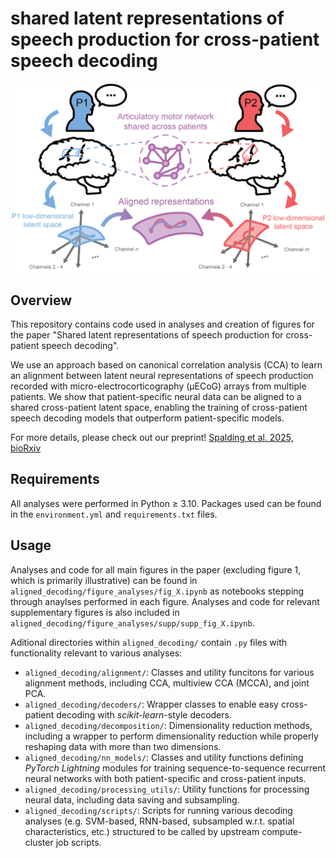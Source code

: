 # shared latent representations of speech production for cross-patient speech decoding

![](figures/overview_fig.png)

## Overview

This repository contains code used in analyses and creation of figures for the paper "Shared latent representations of speech production for cross-patient speech decoding". 

We use an approach based on canonical correlation analysis (CCA) to learn an alignment between latent neural representations of speech production recorded with micro-electrocorticography (μECoG) arrays from multiple patients. We show that patient-specific neural data can be aligned to a shared cross-patient latent space, enabling the training of cross-patient speech decoding models that outperform patient-specific models.

For more details, please check out our preprint! [Spalding et al. 2025, bioRxiv](https://www.biorxiv.org/content/10.1101/2025.08.21.671516v2)

## Requirements

All analyses were performed in Python $\geq$ 3.10. Packages used can be found in the `environment.yml` and `requirements.txt` files. 

## Usage

Analyses and code for all main figures in the paper (excluding figure 1, which is primarily illustrative) can be found in `aligned_decoding/figure_analyses/fig_X.ipynb` as notebooks stepping through anaylses performed in each figure. Analyses and code for relevant supplementary figures is also included in `aligned_decoding/figure_analyses/supp/supp_fig_X.ipynb`.

Aditional directories within `aligned_decoding/` contain `.py` files with functionality relevant to various analyses:
- `aligned_decoding/alignment/`: Classes and utility funcitons for various alignment methods, including CCA, multiview CCA (MCCA), and joint PCA.
- `aligned_decoding/decoders/`: Wrapper classes to enable easy cross-patient decoding with *scikit-learn*-style decoders.
- `aligned_decoding/decomposition/`: Dimensionality reduction methods, including a wrapper to perform dimensionality reduction while properly reshaping data with more than two dimensions.
- `aligned_decoding/nn_models/`: Classes and utility functions defining *PyTorch Lightning* modules for training sequence-to-sequence recurrent neural networks with both patient-specific and cross-patient inputs.
- `aligned_decoding/processing_utils/`: Utility functions for processing neural data, including data saving and subsampling.
- `aligned_decoding/scripts/`: Scripts for running various decoding analyses (e.g. SVM-based, RNN-based, subsampled w.r.t. spatial characteristics, etc.) structured to be called by upstream compute-cluster job scripts.
